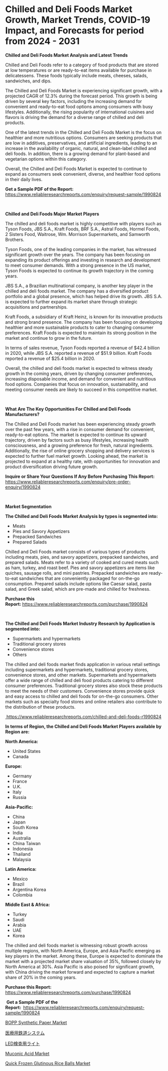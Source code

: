 <p><h1>Chilled and Deli Foods Market Growth, Market Trends, COVID-19 Impact, and Forecasts for period from 2024 - 2031</h1></p><p><strong>Chilled and Deli Foods Market Analysis and Latest Trends</strong></p>
<p><p>Chilled and Deli Foods refer to a category of food products that are stored at low temperatures or are ready-to-eat items available for purchase in delicatessens. These foods typically include meats, cheeses, salads, sandwiches, and dips.</p><p>The Chilled and Deli Foods Market is experiencing significant growth, with a projected CAGR of 12.3% during the forecast period. This growth is being driven by several key factors, including the increasing demand for convenient and ready-to-eat food options among consumers with busy lifestyles. Additionally, the rising popularity of international cuisines and flavors is driving the demand for a diverse range of chilled and deli products.</p><p>One of the latest trends in the Chilled and Deli Foods Market is the focus on healthier and more nutritious options. Consumers are seeking products that are low in additives, preservatives, and artificial ingredients, leading to an increase in the availability of organic, natural, and clean-label chilled and deli foods. In addition, there is a growing demand for plant-based and vegetarian options within this category.</p><p>Overall, the Chilled and Deli Foods Market is expected to continue to expand as consumers seek convenient, diverse, and healthier food options in their daily lives.</p></p>
<p><strong>Get a Sample PDF of the Report:&nbsp;</strong> <a href="https://www.reliableresearchreports.com/enquiry/request-sample/1990824">https://www.reliableresearchreports.com/enquiry/request-sample/1990824</a></p>
<p>&nbsp;</p>
<p><strong>Chilled and Deli Foods Major Market Players</strong></p>
<p><p>The chilled and deli foods market is highly competitive with players such as Tyson Foods, JBS S.A., Kraft Foods, BRF S.A., Astral Foods, Hormel Foods, 2 Sisters Food, Waitrose, Wm. Morrison Supermarkets, and Samworth Brothers. </p><p>Tyson Foods, one of the leading companies in the market, has witnessed significant growth over the years. The company has been focusing on expanding its product offerings and investing in research and development to meet consumer demands. With a strong presence in the US market, Tyson Foods is expected to continue its growth trajectory in the coming years.</p><p>JBS S.A., a Brazilian multinational company, is another key player in the chilled and deli foods market. The company has a diversified product portfolio and a global presence, which has helped drive its growth. JBS S.A. is expected to further expand its market share through strategic acquisitions and partnerships.</p><p>Kraft Foods, a subsidiary of Kraft Heinz, is known for its innovative products and strong brand presence. The company has been focusing on developing healthier and more sustainable products to cater to changing consumer preferences. Kraft Foods is expected to maintain its strong position in the market and continue to grow in the future.</p><p>In terms of sales revenue, Tyson Foods reported a revenue of $42.4 billion in 2020, while JBS S.A. reported a revenue of $51.9 billion. Kraft Foods reported a revenue of $25.4 billion in 2020.</p><p>Overall, the chilled and deli foods market is expected to witness steady growth in the coming years, driven by changing consumer preferences, increasing disposable income, and demand for convenient and nutritious food options. Companies that focus on innovation, sustainability, and meeting consumer needs are likely to succeed in this competitive market.</p></p>
<p>&nbsp;</p>
<p><strong>What Are The Key Opportunities For Chilled and Deli Foods Manufacturers?</strong></p>
<p><p>The Chilled and Deli Foods market has been experiencing steady growth over the past few years, with a rise in consumer demand for convenient, ready-to-eat options. The market is expected to continue its upward trajectory, driven by factors such as busy lifestyles, increasing health consciousness, and a growing preference for fresh, natural ingredients. Additionally, the rise of online grocery shopping and delivery services is expected to further fuel market growth. Looking ahead, the market is projected to expand at a healthy rate, with opportunities for innovation and product diversification driving future growth.</p></p>
<p><strong>Inquire or Share Your Questions If Any Before Purchasing This Report:</strong> <a href="https://www.reliableresearchreports.com/enquiry/pre-order-enquiry/1990824">https://www.reliableresearchreports.com/enquiry/pre-order-enquiry/1990824</a></p>
<p>&nbsp;</p>
<p><strong>Market Segmentation</strong></p>
<p><strong>The Chilled and Deli Foods Market Analysis by types is segmented into:</strong></p>
<p><ul><li>Meats</li><li>Pies and Savory Appetizers</li><li>Prepacked Sandwiches</li><li>Prepared Salads</li></ul></p>
<p><p>Chilled and Deli Foods market consists of various types of products including meats, pies, and savory appetizers, prepacked sandwiches, and prepared salads. Meats refer to a variety of cooked and cured meats such as ham, turkey, and roast beef. Pies and savory appetizers are items like quiches, sausage rolls, and mini pastries. Prepacked sandwiches are ready-to-eat sandwiches that are conveniently packaged for on-the-go consumption. Prepared salads include options like Caesar salad, pasta salad, and Greek salad, which are pre-made and chilled for freshness.</p></p>
<p><strong>Purchase this Report:&nbsp;</strong><a href="https://www.reliableresearchreports.com/purchase/1990824">https://www.reliableresearchreports.com/purchase/1990824</a></p>
<p>&nbsp;</p>
<p><strong>The Chilled and Deli Foods Market Industry Research by Application is segmented into:</strong></p>
<p><ul><li>Supermarkets and hypermarkets</li><li>Traditional grocery stores</li><li>Convenience stores</li><li>Others</li></ul></p>
<p><p>The chilled and deli foods market finds application in various retail settings including supermarkets and hypermarkets, traditional grocery stores, convenience stores, and other markets. Supermarkets and hypermarkets offer a wide range of chilled and deli food products catering to different consumer preferences. Traditional grocery stores also stock these products to meet the needs of their customers. Convenience stores provide quick and easy access to chilled and deli foods for on-the-go consumers. Other markets such as specialty food stores and online retailers also contribute to the distribution of these products.</p></p>
<p><a href="https://www.reliableresearchreports.com/chilled-and-deli-foods-r1990824">&nbsp;https://www.reliableresearchreports.com/chilled-and-deli-foods-r1990824</a></p>
<p><strong>In terms of Region, the Chilled and Deli Foods Market Players available by Region are:</strong></p>
<p>
    <p> <strong> North America: </strong>
        <ul>
            <li>United States</li>
            <li>Canada</li>
        </ul>
        </p> 
    <p> <strong> Europe: </strong>
        <ul>
            <li>Germany</li>
            <li>France</li>
            <li>U.K.</li>
            <li>Italy</li>
            <li>Russia</li>
        </ul>
        </p> 
    <p> <strong> Asia-Pacific: </strong>
        <ul>
            <li>China</li>
            <li>Japan</li>
            <li>South Korea</li>
            <li>India</li>
            <li>Australia</li>
            <li>China Taiwan</li>
            <li>Indonesia</li>
            <li>Thailand</li>
            <li>Malaysia</li>
        </ul>
        </p> 
    <p> <strong> Latin America: </strong>
        <ul>
            <li>Mexico</li>
            <li>Brazil</li>
            <li>Argentina Korea</li>
            <li>Colombia</li>
        </ul>
        </p> 
    <p> <strong> Middle East & Africa: </strong>
        <ul>
            <li>Turkey</li>
            <li>Saudi</li>
            <li>Arabia</li>
            <li>UAE</li>
            <li>Korea</li>
        </ul>
    </p>
    </p>
<p><p>The chilled and deli foods market is witnessing robust growth across multiple regions, with North America, Europe, and Asia Pacific emerging as key players in the market. Among these, Europe is expected to dominate the market with a projected market share valuation of 35%, followed closely by North America at 30%. Asia Pacific is also poised for significant growth, with China driving the market forward and expected to capture a market share of 20% in the coming years.</p></p>
<p><strong>Purchase this Report: </strong><a href="https://www.reliableresearchreports.com/purchase/1990824">https://www.reliableresearchreports.com/purchase/1990824</a></p>
<p>&nbsp;<strong>Get a Sample PDF of the Report:&nbsp;&nbsp;</strong><a href="https://www.reliableresearchreports.com/enquiry/request-sample/1990824">https://www.reliableresearchreports.com/enquiry/request-sample/1990824</a></p>
<p><strong></strong></p>
<p><p><a href="https://issuu.com/reportprime-2/docs/bopp-synthetic-paper-market-size-2030.pptx">BOPP Synthetic Paper Market</a></p><p><a href="https://github.com/pepo3k/Market-Research-Report-List-1/blob/main/550350819965.md">医療用鉄道システム</a></p><p><a href="https://github.com/vhemk0794148/Market-Research-Report-List-1/blob/main/150592219964.md">LED検査用ライト</a></p><p><a href="https://issuu.com/reportprime-2/docs/muconic-acid-market-size-2030.pptx">Muconic Acid Market</a></p><p><a href="https://github.com/nicholepatriciadoylenwnrjr0/Market-Research-Report-List-1/blob/main/quick-frozen-glutinous-rice-balls-market.md">Quick Frozen Glutinous Rice Balls Market</a></p></p>